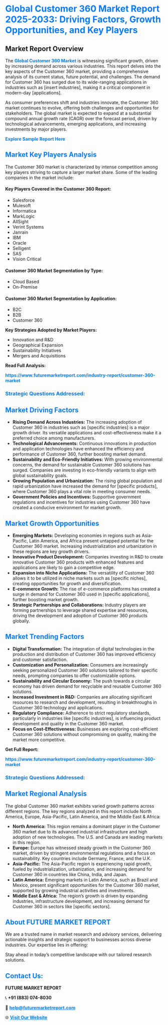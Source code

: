 <h1 style="color: #007BFF;">Global Customer 360 Market Report 2025-2033: Driving Factors, Growth Opportunities, and Key Players</h1>

<section id="overview">
<h2>Market Report Overview</h2>
<p>The <a href="https://www.futuremarketreport.com/industry-report/customer-360-market" style="color: #007BFF; text-decoration: none;"><strong>Global Customer 360 Market</strong></a> is witnessing significant growth, driven by increasing demand across various industries. This report delves into the key aspects of the Customer 360 market, providing a comprehensive analysis of its current status, future potential, and challenges. The demand for Customer 360 has surged due to its wide-ranging applications in industries such as [insert industries], making it a critical component in modern-day [applications].</p>
<p>As consumer preferences shift and industries innovate, the Customer 360 market continues to evolve, offering both challenges and opportunities for stakeholders. The global market is expected to expand at a substantial compound annual growth rate (CAGR) over the forecast period, driven by technological advancements, emerging applications, and increasing investments by major players.</p>
</section>

<section id="overview">
<p><a href="https://www.futuremarketreport.com/request-sample/reportId=120462" style="color: #007BFF; text-decoration: none;"><strong>Explore Sample Report Here</strong></a></p>
</section>

<section id="key-players">
<h2 style="color: #007BFF;">Market Key Players Analysis</h2>
<p>The Customer 360 market is characterized by intense competition among key players striving to capture a larger market share. Some of the leading companies in the market include:</p>
<h4>Key Players Covered in the Customer 360 Report:</h4>
<ul><li>Salesforce</li><li>Mulesoft</li><li>Informatica</li><li>MarkLogic</li><li>AllSight</li><li>Verint Systems</li><li>Janrain</li><li>IBM</li><li>Oracle</li><li>Selligent</li><li>SAS</li><li>Vision Critical</li></ul>
<h4>Customer 360 Market Segmentation by Type:</h4>
<ul><li>Cloud Based</li><li>On-Premise</li></ul>

<h4>Customer 360 Market Segmentation by Application:</h4>
<ul><li>B2C</li><li>B2B</li><li>Customer 360</li></ul>
<p><strong>Key Strategies Adopted by Market Players:</strong></p>
<ul>
<li>Innovation and R&D</li>
<li>Geographical Expansion</li>
<li>Sustainability Initiatives</li>
<li>Mergers and Acquisitions</li>
</ul>
</section>

<section>
<p><strong>Read Full Analysis: </strong></p><a href="https://www.futuremarketreport.com/industry-report/customer-360-market" style="color: #007BFF; text-decoration: none;"><strong>https://www.futuremarketreport.com/industry-report/customer-360-market</strong></a>
<h3 style="color: #007BFF;">Strategic Questions Addressed:</h3>
</section>

<section id="driving-factors">
<h2 style="color: #007BFF;">Market Driving Factors</h2>
<ul>
<li><strong>Rising Demand Across Industries:</strong> The increasing adoption of Customer 360 in industries such as [specific industries] is a major growth driver. Its versatile applications and cost-effectiveness make it a preferred choice among manufacturers.</li>
<li><strong>Technological Advancements:</strong> Continuous innovations in production and application technologies have enhanced the efficiency and performance of Customer 360, further boosting market demand.</li>
<li><strong>Sustainability and Eco-Friendly Initiatives:</strong> With growing environmental concerns, the demand for sustainable Customer 360 solutions has surged. Companies are investing in eco-friendly variants to align with global sustainability goals.</li>
<li><strong>Growing Population and Urbanization:</strong> The rising global population and rapid urbanization have increased the demand for [specific products], where Customer 360 plays a vital role in meeting consumer needs.</li>
<li><strong>Government Policies and Incentives:</strong> Supportive government regulations and incentives for industries using Customer 360 have created a conducive environment for market growth.</li>
</ul>
</section>

<section id="growth-opportunities">
<h2 style="color: #007BFF;">Market Growth Opportunities</h2>
<ul>
<li><strong>Emerging Markets:</strong> Developing economies in regions such as Asia-Pacific, Latin America, and Africa present untapped potential for the Customer 360 market. Increasing industrialization and urbanization in these regions are key growth drivers.</li>
<li><strong>Innovative Product Development:</strong> Companies investing in R&D to create innovative Customer 360 products with enhanced features and applications are likely to gain a competitive edge.</li>
<li><strong>Expansion into Niche Applications:</strong> The versatility of Customer 360 allows it to be utilized in niche markets such as [specific niches], creating opportunities for growth and diversification.</li>
<li><strong>E-commerce Growth:</strong> The rise of e-commerce platforms has created a surge in demand for Customer 360 used in [specific applications], further boosting market growth.</li>
<li><strong>Strategic Partnerships and Collaborations:</strong> Industry players are forming partnerships to leverage shared expertise and resources, driving the development and adoption of Customer 360 products globally.</li>
</ul>
</section>

<section id="trending-factors">
<h2 style="color: #007BFF;">Market Trending Factors</h2>
<ul>
<li><strong>Digital Transformation:</strong> The integration of digital technologies in the production and distribution of Customer 360 has improved efficiency and customer satisfaction.</li>
<li><strong>Customization and Personalization:</strong> Consumers are increasingly seeking personalized Customer 360 solutions tailored to their specific needs, prompting companies to offer customizable options.</li>
<li><strong>Sustainability and Circular Economy:</strong> The push towards a circular economy has driven demand for recyclable and reusable Customer 360 solutions.</li>
<li><strong>Increased Investment in R&D:</strong> Companies are allocating significant resources to research and development, resulting in breakthroughs in Customer 360 technology and applications.</li>
<li><strong>Regulatory Compliance:</strong> Adherence to strict regulatory standards, particularly in industries like [specific industries], is influencing product development and quality in the Customer 360 market.</li>
<li><strong>Focus on Cost-Effectiveness:</strong> Businesses are exploring cost-efficient Customer 360 solutions without compromising on quality, making the market more competitive.</li>
</ul>
</section>

<section>
<p><strong>Get Full Report: </strong></p><a href="https://www.futuremarketreport.com/industry-report/customer-360-market" style="color: #007BFF; text-decoration: none;"><strong>https://www.futuremarketreport.com/industry-report/customer-360-market</strong></a>
<h3 style="color: #007BFF;">Strategic Questions Addressed:</h3>
</section>


<section id="regional-analysis">
<h2 style="color: #007BFF;">Market Regional Analysis</h2>
<p>The global Customer 360 market exhibits varied growth patterns across different regions. The key regions analyzed in this report include North America, Europe, Asia-Pacific, Latin America, and the Middle East & Africa:</p>
<ul>
<li><strong>North America:</strong> This region remains a dominant player in the Customer 360 market due to its advanced industrial infrastructure and high adoption of new technologies. The U.S. and Canada are leading markets in this region.</li>
<li><strong>Europe:</strong> Europe has witnessed steady growth in the Customer 360 market, driven by stringent environmental regulations and a focus on sustainability. Key countries include Germany, France, and the U.K.</li>
<li><strong>Asia-Pacific:</strong> The Asia-Pacific region is experiencing rapid growth, fueled by industrialization, urbanization, and increasing demand for Customer 360 in countries like China, India, and Japan.</li>
<li><strong>Latin America:</strong> Emerging markets in Latin America, such as Brazil and Mexico, present significant opportunities for the Customer 360 market, supported by growing industrial activities and investments.</li>
<li><strong>Middle East & Africa:</strong> The region’s growth is driven by expanding industries, infrastructure development, and increasing demand for Customer 360 in sectors like [specific sectors].</li>
</ul>
</section>

<footer>
<h2 style="color: #007BFF;">About FUTURE MARKET REPORT</h2>
<p>We are a trusted name in market research and advisory services, delivering actionable insights and strategic support to businesses across diverse industries. Our expertise lies in offering:</p>

<p>Stay ahead in today’s competitive landscape with our tailored research solutions.</p>

<h2 style="color: #007BFF;">Contact Us:</h2>
<p><strong>FUTURE MARKET REPORT</strong></p>
<p>📞 <strong>+91 (883) 074-8030</strong></p>
<p>📧 <strong><a href="mailto:help@futuremarketreport.com" style="color: #007BFF;">help@futuremarketreport.com</a></strong></p>
<p>🌐 <strong><a href="https://www.futuremarketreport.com/" style="color: #007BFF;">Visit Our Website</a></strong></p>
</footer>